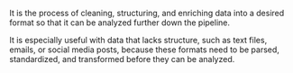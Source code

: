 It is the process of cleaning, structuring, and enriching data into a desired format so that it can be analyzed further down the pipeline. 

It is especially useful with data that lacks structure, such as text files, emails, or social media posts, because these formats need to be parsed, standardized, and transformed before they can be analyzed. 